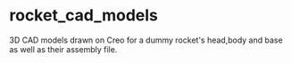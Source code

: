 # rocket_cad_models
3D CAD models drawn on Creo for a dummy rocket's head,body and base as well as their assembly file.

